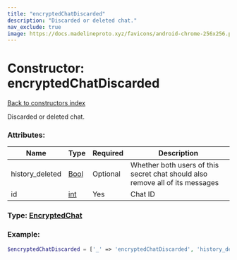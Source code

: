 ```yaml
---
title: "encryptedChatDiscarded"
description: "Discarded or deleted chat."
nav_exclude: true
image: https://docs.madelineproto.xyz/favicons/android-chrome-256x256.png
---
```

# Constructor: encryptedChatDiscarded  
[Back to constructors index](/API_docs/constructors/index.html)



Discarded or deleted chat.

### Attributes:

| Name     |    Type       | Required | Description |
|----------|---------------|----------|-------------|
|history\_deleted|[Bool](/API_docs/types/Bool.html) | Optional|Whether both users of this secret chat should also remove all of its messages|
|id|[int](/API_docs/types/int.html) | Yes|Chat ID|



### Type: [EncryptedChat](/API_docs/types/EncryptedChat.html)


### Example:

```php
$encryptedChatDiscarded = ['_' => 'encryptedChatDiscarded', 'history_deleted' => Bool, 'id' => int];
```  
